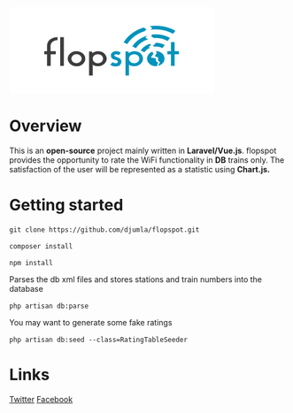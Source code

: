 ![flopspot Logo](/public/assets/logo.svg)

# Overview 

This is an **open-source** project mainly written in **Laravel/Vue.js**. flopspot provides the opportunity to rate the WiFi functionality 
in **DB** trains only. The satisfaction of the user will be represented as a statistic using **Chart.js.** 

# Getting started
```
git clone https://github.com/djumla/flopspot.git
```

```
composer install
```

```
npm install
```
Parses the db xml files and stores stations and train numbers into the database
```
php artisan db:parse
```
You may want to generate some fake ratings
```
php artisan db:seed --class=RatingTableSeeder
```


# Links

[Twitter](https://twitter.com/FlopspotDE)
[Facebook](https://www.facebook.com/Flopspot-160124607925841/)
